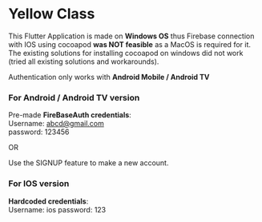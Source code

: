 # Yellow Class

This Flutter Application is made on **Windows OS** thus Firebase connection with IOS using cocoapod **was NOT feasible** as a MacOS is required for it.
The existing solutions for installing cocoapod on windows did not work (tried all existing solutions and workarounds).

Authentication only works with **Android Mobile / Android TV**

### For Android / Android TV version

Pre-made **FireBaseAuth credentials**:</br>
Username: abcd@gmail.com</br>
password: 123456

OR

Use the SIGNUP feature to make a new account.

### For IOS version

**Hardcoded credentials**:</br>
Username: ios
password: 123

